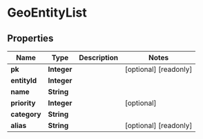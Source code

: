 

# GeoEntityList

## Properties

Name | Type | Description | Notes
------------ | ------------- | ------------- | -------------
**pk** | **Integer** |  |  [optional] [readonly]
**entityId** | **Integer** |  | 
**name** | **String** |  | 
**priority** | **Integer** |  |  [optional]
**category** | **String** |  | 
**alias** | **String** |  |  [optional] [readonly]



